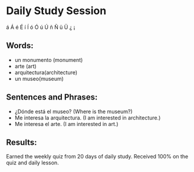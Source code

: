 # Daily Study Session 

á  Á é  É  í  Í   ó   Ó   ú  Ú  ñ  Ñ ü  Ü ¿ ¡  

## Words:
*  un monumento (monument)
*  arte (art)
*  arquitectura(architecture)
*  un museo(museum)


## Sentences and Phrases:
*  ¿Dónde está el museo? (Where is the museum?)
*  Me interesa la arquitectura. (I am interested in architecture.)
*  Me interesa el arte. (I am interested in art.)



## Results:
Earned the weekly quiz from 20 days of daily study.
Received 100% on the quiz and daily lesson. 

